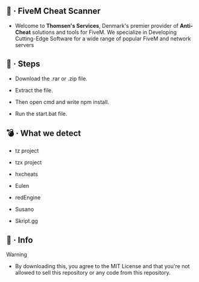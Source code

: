 ## 🚀 · **FiveM Cheat Scanner**
- Welcome to **Thomsen's Services**, Denmark's premier provider of **Anti-Cheat** solutions and tools for FiveM. 
 We specialize in Developing Cutting-Edge Software for a wide range of popular FiveM and network servers

## 👣 · **Steps**
- Download the .rar or .zip file.

- Extract the file.

- Then open cmd and write npm install.

- Run the start.bat file.


## 💣 · **What we detect**
- tz project

- tzx project

- hxcheats

- Eulen

- redEngine

- Susano

- Skript.gg

## 📨 · Info
> [!WARNING]
> - By downloading this, you agree to the MIT License and that you're not
>   allowed to sell this repository or any code from this repository.
